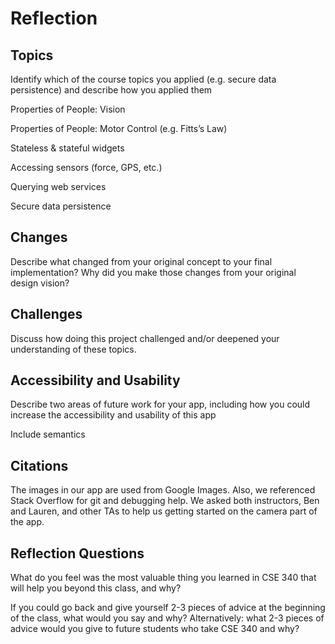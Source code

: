 # Reflection


## Topics
Identify which of the course topics you applied (e.g. secure data persistence) and describe how you applied them

Properties of People: Vision

Properties of People: Motor Control (e.g. Fitts’s Law)

Stateless & stateful widgets

Accessing sensors (force, GPS, etc.)

Querying web services

Secure data persistence

## Changes
Describe what changed from your original concept to your final implementation? Why did you make those changes from your original design vision?

## Challenges
Discuss how doing this project challenged and/or deepened your understanding of these topics.

## Accessibility and Usability
Describe two areas of future work for your app, including how you could increase the accessibility and usability of this app

Include semantics

## Citations
The images in our app are used from Google Images. Also, we referenced Stack Overflow for git and debugging help. We asked both instructors, Ben and Lauren, and other TAs to help us getting started on the camera part of the app. 

## Reflection Questions
What do you feel was the most valuable thing you learned in CSE 340 that will help you beyond this class, and why?

If you could go back and give yourself 2-3 pieces of advice at the beginning of the class, what would you say and why? Alternatively: what 2-3 pieces of advice would you give to future students who take CSE 340 and why?